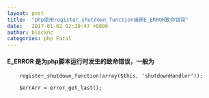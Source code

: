 ```yaml
---
layout: post
title:  "php使用register_shutdown_function捕获E_ERROR致命错误"
date:   2017-01-02 02:28:47 +0800
author: blacknc
categories: php Fatal
---
```


#### E_ERROR 是为php脚本运行时发生的致命错误，一般为
        register_shutdown_function(array($this, 'shutdownHandler'));
		
        $errArr = error_get_last();
